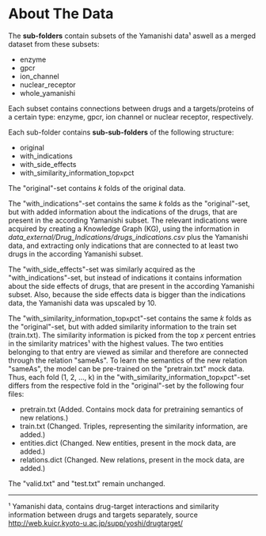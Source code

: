 # About The Data

The **sub-folders** contain subsets of the Yamanishi data¹ aswell as a merged dataset from these subsets:
- enzyme
- gpcr
- ion_channel
- nuclear_receptor
- whole_yamanishi

Each subset contains connections between drugs and a targets/proteins of a certain type: 
enzyme, gpcr, ion channel or nuclear receptor, respectively.

Each sub-folder contains **sub-sub-folders** of the following structure:
- original
- with_indications
- with_side_effects
- with_similarity_information_top`x`pct

The "original"-set contains $k$ folds of the original data.

The "with_indications"-set contains the same $k$ folds as the "original"-set, but with added information about the 
indications of the drugs, that are present in the according Yamanishi subset. The relevant indications were acquired by creating 
a Knowledge Graph (KG), using the information in _data_external/Drug_Indications/drugs_indications.csv_ plus the 
Yamanishi data, and extracting only indications that are connected to at least two drugs in 
the according Yamanishi subset.

The "with_side_effects"-set was similarly acquired as the "with_indications"-set, but instead of indications it 
contains information about the side effects of drugs, that are present in the according Yamanishi subset. Also, because 
the side effects data is bigger than the indications data, the Yamanishi data was upscaled by 10.

The "with_similarity_information_top`x`pct"-set contains the same $k$ folds as the "original"-set, 
but with added similarity information to the train set (train.txt). The similarity information is picked from the 
top $x$ percent entries in the similarity matrices¹ with the highest values. The two entities belonging to that entry 
are viewed as similar and therefore are connected through the relation "sameAs". To learn the semantics of the new 
relation "sameAs", the model can be pre-trained on the "pretrain.txt" mock data. Thus, each fold (1, 2, ..., k) in the 
"with_similarity_information_top`x`pct"-set differs from the respective fold in the "original"-set by the following 
four files:
- pretrain.txt (Added. Contains mock data for pretraining semantics of new relations.)
- train.txt (Changed. Triples, representing the similarity information, are added.)
- entities.dict (Changed. New entities, present in the mock data, are added.)
- relations.dict (Changed. New relations, present in the mock data, are added.)

The "valid.txt" and "test.txt" remain unchanged.

---

¹ Yamanishi data, contains drug-target interactions and similarity information between drugs and targets separately, 
source http://web.kuicr.kyoto-u.ac.jp/supp/yoshi/drugtarget/
